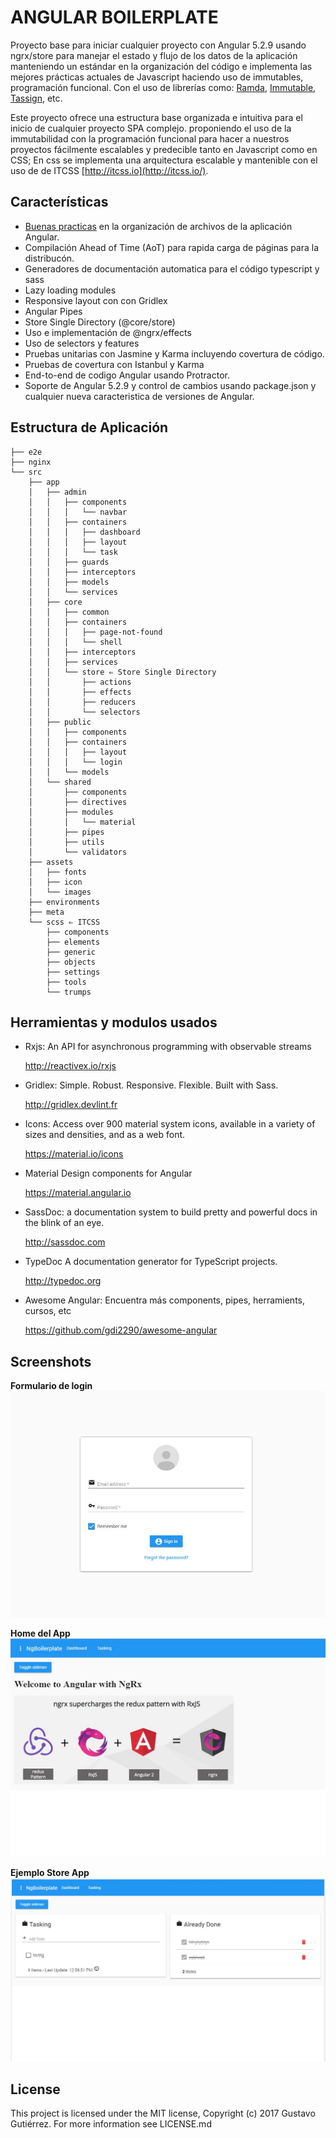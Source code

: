 # ANGULAR BOILERPLATE

Proyecto base para iniciar cualquier proyecto con Angular 5.2.9 usando ngrx/store para manejar el estado y flujo de los datos de la aplicación manteniendo un estándar en la organización del código e implementa las mejores prácticas actuales de Javascript haciendo uso de immutables, programación funcional. Con el uso de librerías como: [Ramda](http://ramdajs.com), [Immutable](https://facebook.github.io/immutable-js/), [Tassign](https://www.npmjs.com/package/tassign), etc.

Este proyecto ofrece una estructura base organizada e intuitiva para el inicio de cualquier proyecto SPA complejo. proponiendo el uso de la immutabilidad con la programación funcional para hacer a nuestros proyectos fácilmente escalables y predecible tanto en Javascript como en CSS; En css se implementa una arquitectura escalable y mantenible con el uso de de ITCSS [http://itcss.io](http://itcss.io/).

## Características

- [Buenas practicas](https://angular.io/guide/styleguide) en la organización de archivos de la aplicación Angular.
- Compilación Ahead of Time (AoT) para rapida carga de páginas para la distribucón.
- Generadores de documentación automatica para el código typescript y sass
- Lazy loading modules
- Responsive layout con con Gridlex
- Angular Pipes
- Store Single Directory (@core/store)
- Uso e implementación de @ngrx/effects
- Uso de selectors y features
- Pruebas unitarias con Jasmine y Karma incluyendo covertura de código.
- Pruebas de covertura con Istanbul y Karma
- End-to-end de codigo Angular usando Protractor.
- Soporte de Angular 5.2.9 y control de cambios usando package.json y cualquier nueva caracteristica de versiones de Angular.

## Estructura de Aplicación

```console
├── e2e
├── nginx
└── src
    ├── app
    │   ├── admin
    │   │   ├── components
    │   │   │   └── navbar
    │   │   ├── containers
    │   │   │   ├── dashboard
    │   │   │   ├── layout
    │   │   │   └── task
    │   │   ├── guards
    │   │   ├── interceptors
    │   │   ├── models
    │   │   └── services
    │   ├── core
    │   │   ├── common
    │   │   ├── containers
    │   │   │   ├── page-not-found
    │   │   │   └── shell
    │   │   ├── interceptors
    │   │   ├── services
    │   │   └── store ⇐ Store Single Directory
    │   │       ├── actions
    │   │       ├── effects
    │   │       ├── reducers
    │   │       └── selectors
    │   ├── public
    │   │   ├── components
    │   │   ├── containers
    │   │   │   ├── layout
    │   │   │   └── login
    │   │   └── models
    │   └── shared
    │       ├── components
    │       ├── directives
    │       ├── modules
    │       │   └── material
    │       ├── pipes
    │       ├── utils
    │       └── validators
    ├── assets
    │   ├── fonts
    │   ├── icon
    │   └── images
    ├── environments
    ├── meta
    └── scss ⇐ ITCSS
        ├── components
        ├── elements
        ├── generic
        ├── objects
        ├── settings
        ├── tools
        └── trumps
```

## Herramientas y modulos usados

- Rxjs: An API for asynchronous programming with observable streams

  http://reactivex.io/rxjs

- Gridlex: Simple. Robust. Responsive. Flexible. Built with Sass.

  http://gridlex.devlint.fr

- Icons: Access over 900 material system icons, available in a variety of sizes and densities, and as a web font.

  https://material.io/icons

- Material Design components for Angular

  https://material.angular.io

- SassDoc: a documentation system to build pretty and powerful docs in the blink of an eye.

  http://sassdoc.com

- TypeDoc A documentation generator for TypeScript projects.

  http://typedoc.org

- Awesome Angular: Encuentra más components, pipes, herramients, cursos, etc

  https://github.com/gdi2290/awesome-angular

## Screenshots

**Formulario de login**
![Login Form](/src/assets/images/example/login-form.jpg)

**Home del App**
![Home admin page](/src/assets/images/example/home.jpg)

**Ejemplo Store App**
![Todo page](/src/assets/images/example/todo-interface.jpg)

## License

This project is licensed under the MIT license, Copyright (c) 2017 Gustavo Gutiérrez. For more information see LICENSE.md
